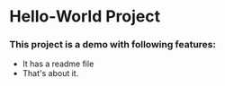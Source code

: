 # Hello-World Project

### This project is a demo with following features:
- It has a readme file
- That's about it. 
